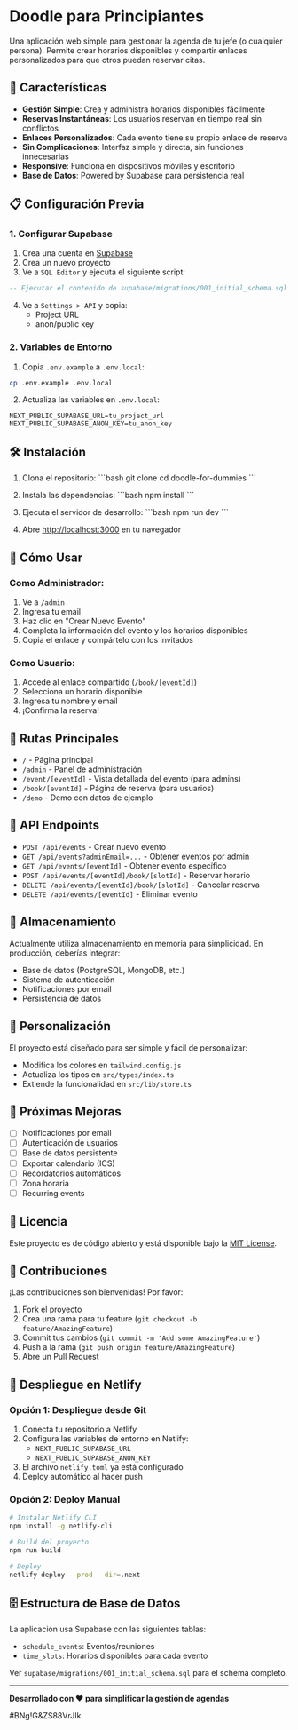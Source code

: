 # Doodle para Principiantes

Una aplicación web simple para gestionar la agenda de tu jefe (o cualquier persona). Permite crear horarios disponibles y compartir enlaces personalizados para que otros puedan reservar citas.

## 🚀 Características

- **Gestión Simple**: Crea y administra horarios disponibles fácilmente
- **Reservas Instantáneas**: Los usuarios reservan en tiempo real sin conflictos
- **Enlaces Personalizados**: Cada evento tiene su propio enlace de reserva
- **Sin Complicaciones**: Interfaz simple y directa, sin funciones innecesarias
- **Responsive**: Funciona en dispositivos móviles y escritorio
- **Base de Datos**: Powered by Supabase para persistencia real

## 📋 Configuración Previa

### 1. Configurar Supabase

1. Crea una cuenta en [Supabase](https://supabase.com)
2. Crea un nuevo proyecto
3. Ve a `SQL Editor` y ejecuta el siguiente script:

```sql
-- Ejecutar el contenido de supabase/migrations/001_initial_schema.sql
```

4. Ve a `Settings > API` y copia:
   - Project URL
   - anon/public key

### 2. Variables de Entorno

1. Copia `.env.example` a `.env.local`:
```bash
cp .env.example .env.local
```

2. Actualiza las variables en `.env.local`:
```env
NEXT_PUBLIC_SUPABASE_URL=tu_project_url
NEXT_PUBLIC_SUPABASE_ANON_KEY=tu_anon_key
```

## 🛠️ Instalación

1. Clona el repositorio:
\`\`\`bash
git clone <url-del-repo>
cd doodle-for-dummies
\`\`\`

2. Instala las dependencias:
\`\`\`bash
npm install
\`\`\`

3. Ejecuta el servidor de desarrollo:
\`\`\`bash
npm run dev
\`\`\`

4. Abre [http://localhost:3000](http://localhost:3000) en tu navegador

## 🎯 Cómo Usar

### Como Administrador:
1. Ve a `/admin`
2. Ingresa tu email
3. Haz clic en "Crear Nuevo Evento"
4. Completa la información del evento y los horarios disponibles
5. Copia el enlace y compártelo con los invitados

### Como Usuario:
1. Accede al enlace compartido (`/book/[eventId]`)
2. Selecciona un horario disponible
3. Ingresa tu nombre y email
4. ¡Confirma la reserva!

## 🔗 Rutas Principales

- `/` - Página principal
- `/admin` - Panel de administración
- `/event/[eventId]` - Vista detallada del evento (para admins)
- `/book/[eventId]` - Página de reserva (para usuarios)
- `/demo` - Demo con datos de ejemplo

## 📝 API Endpoints

- `POST /api/events` - Crear nuevo evento
- `GET /api/events?adminEmail=...` - Obtener eventos por admin
- `GET /api/events/[eventId]` - Obtener evento específico
- `POST /api/events/[eventId]/book/[slotId]` - Reservar horario
- `DELETE /api/events/[eventId]/book/[slotId]` - Cancelar reserva
- `DELETE /api/events/[eventId]` - Eliminar evento

## 💾 Almacenamiento

Actualmente utiliza almacenamiento en memoria para simplicidad. En producción, deberías integrar:
- Base de datos (PostgreSQL, MongoDB, etc.)
- Sistema de autenticación
- Notificaciones por email
- Persistencia de datos

## 🎨 Personalización

El proyecto está diseñado para ser simple y fácil de personalizar:
- Modifica los colores en `tailwind.config.js`
- Actualiza los tipos en `src/types/index.ts`
- Extiende la funcionalidad en `src/lib/store.ts`

## 🚧 Próximas Mejoras

- [ ] Notificaciones por email
- [ ] Autenticación de usuarios
- [ ] Base de datos persistente
- [ ] Exportar calendario (ICS)
- [ ] Recordatorios automáticos
- [ ] Zona horaria
- [ ] Recurring events

## 📄 Licencia

Este proyecto es de código abierto y está disponible bajo la [MIT License](LICENSE).

## 🤝 Contribuciones

¡Las contribuciones son bienvenidas! Por favor:
1. Fork el proyecto
2. Crea una rama para tu feature (`git checkout -b feature/AmazingFeature`)
3. Commit tus cambios (`git commit -m 'Add some AmazingFeature'`)
4. Push a la rama (`git push origin feature/AmazingFeature`)
5. Abre un Pull Request

## 🚀 Despliegue en Netlify

### Opción 1: Despliegue desde Git

1. Conecta tu repositorio a Netlify
2. Configura las variables de entorno en Netlify:
   - `NEXT_PUBLIC_SUPABASE_URL`
   - `NEXT_PUBLIC_SUPABASE_ANON_KEY`
3. El archivo `netlify.toml` ya está configurado
4. Deploy automático al hacer push

### Opción 2: Deploy Manual

```bash
# Instalar Netlify CLI
npm install -g netlify-cli

# Build del proyecto
npm run build

# Deploy
netlify deploy --prod --dir=.next
```

## 🗄️ Estructura de Base de Datos

La aplicación usa Supabase con las siguientes tablas:

- `schedule_events`: Eventos/reuniones
- `time_slots`: Horarios disponibles para cada evento

Ver `supabase/migrations/001_initial_schema.sql` para el schema completo.

---

**Desarrollado con ❤️ para simplificar la gestión de agendas**

#BNg!G&ZS88VrJIk